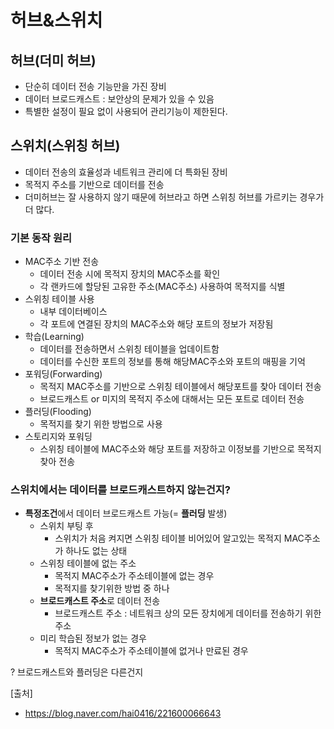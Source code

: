 # 허브&스위치

## 허브(더미 허브)
- 단순히 데이터 전송 기능만을 가진 장비
- 데이터 브로드캐스트 : 보안상의 문제가 있을 수 있음
- 특별한 설정이 필요 없이 사용되어 관리기능이 제한된다.

## 스위치(스위칭 허브)
- 데이터 전송의 효율성과 네트워크 관리에 더 특화된 장비
- 목적지 주소를 기반으로 데이터를 전송
- 더미허브는 잘 사용하지 않기 때문에 허브라고 하면 스위칭 허브를 가르키는 경우가 더 많다.

### 기본 동작 원리
- MAC주소 기반 전송
  - 데이터 전송 시에 목적지 장치의 MAC주소를 확인
  - 각 랜카드에 할당된 고유한 주소(MAC주소) 사용하여 목적지를 식별
- 스위칭 테이블 사용
  - 내부 데이터베이스
  - 각 포트에 연결된 장치의 MAC주소와 해당 포트의 정보가 저장됨
- 학습(Learning)
  - 데이터를 전송하면서 스위칭 테이블을 업데이트함
  - 데이터를 수신한 포트의 정보를 통해 해당MAC주소와 포트의 매핑을 기억
- 포워딩(Forwarding)
  - 목적지 MAC주소를 기반으로 스위칭 테이블에서 해당포트를 찾아 데이터 전송
  - 브로드캐스트 or 미지의 목적지 주소에 대해서는 모든 포트로 데이터 전송
- 플러딩(Flooding)
  - 목적지를 찾기 위한 방법으로 사용
- 스토리지와 포워딩
  - 스위칭 테이블에 MAC주소와 해당 포트를 저장하고 이정보를 기반으로 목적지 찾아 전송
  
### 스위치에서는 데이터를 브로드캐스트하지 않는건지?
- **특정조건**에서 데이터 브로드캐스트 가능(= **플러딩** 발생)
  - 스위치 부팅 후
    - 스위치가 처음 켜지면 스위칭 테이블 비어있어 알고있는 목적지 MAC주소가 하나도 없는 상태
  - 스위칭 테이블에 없는 주소
    - 목적지 MAC주소가 주소테이블에 없는 경우
    - 목적지를 찾기위한 방법 중 하나
  - **브로드캐스트 주소**로 데이터 전송
    - 브로드캐스트 주소 : 네트워크 상의 모든 장치에게 데이터를 전송하기 위한 주소
  - 미리 학습된 정보가 없는 경우 
    - 목적지 MAC주소가 주소테이블에 없거나 만료된 경우

? 브로드캐스트와 플러딩은 다른건지

[출처]
- https://blog.naver.com/hai0416/221600066643  
